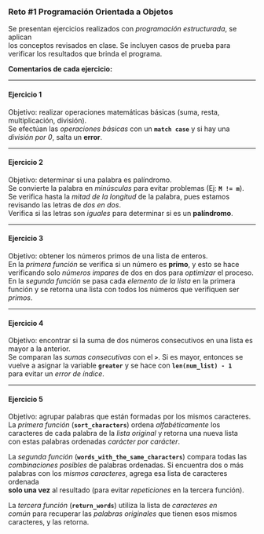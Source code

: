### Reto #1 Programación Orientada a Objetos

Se presentan ejercicios realizados con *programación estructurada*, se aplican  
los conceptos revisados en clase. Se incluyen casos de prueba para verificar los
resultados que brinda el programa.

**Comentarios de cada ejercicio:**

---

#### Ejercicio 1  
Objetivo: realizar operaciones matemáticas básicas (suma, resta, multiplicación, 
división).\
Se efectúan las *operaciones básicas* con un **`match case`** y si hay una  
*división por 0*, salta un **error**.

---

#### Ejercicio 2  
Objetivo: determinar si una palabra es palíndromo.\
Se convierte la palabra en *minúsculas* para evitar problemas (Ej: **`M != m`**).  
Se verifica hasta la *mitad de la longitud* de la palabra, pues estamos  
revisando las letras de *dos en dos*.  
Verifica si las letras son *iguales* para determinar si es un **palíndromo**.

---

#### Ejercicio 3  
Objetivo: obtener los números primos de una lista de enteros.\
En la *primera función* se verifica si un número es **primo**, y esto se hace  
verificando solo *números impares* de dos en dos para *optimizar* el proceso.  
En la *segunda función* se pasa cada *elemento de la lista* en la primera  
función y se retorna una lista con todos los números que verifiquen ser *primos*.

---

#### Ejercicio 4  
Objetivo: encontrar si la suma de dos números consecutivos en una lista es mayor 
a la anterior.\
Se comparan las *sumas consecutivas* con el **`>`**. Si es mayor, entonces se  
vuelve a asignar la variable **`greater`** y se hace con **`len(num_list) - 1`**  
para evitar un *error de índice*.

---

#### Ejercicio 5 
Objetivo: agrupar palabras que están formadas por los mismos caracteres.\
La *primera función* (**`sort_characters`**) ordena *alfabéticamente* los  
caracteres de cada palabra de la *lista original* y retorna una nueva lista  
con estas palabras ordenadas *carácter por carácter*.

La *segunda función* (**`words_with_the_same_characters`**) compara todas las  
*combinaciones posibles* de palabras ordenadas. Si encuentra dos o más  
palabras con los *mismos caracteres*, agrega esa lista de caracteres ordenada  
**solo una vez** al resultado (para evitar *repeticiones* en la tercera función).

La *tercera función* (**`return_words`**) utiliza la lista de *caracteres en  
común* para recuperar las *palabras originales* que tienen esos mismos  
caracteres, y las retorna.

